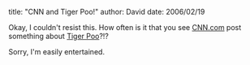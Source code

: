 
title: "CNN and Tiger Poo!"
author: David
date: 2006/02/19

<P>Okay, I couldn't resist this. How often is it that you see <A href="http://www.cnn.com">CNN.com</A> post something about <A href="http://www.cnn.com/2006/TECH/science/02/17/tiger.poo.reut/index.html">Tiger Poo</A>?!?</P>
<P>Sorry, I'm easily entertained.</P>
